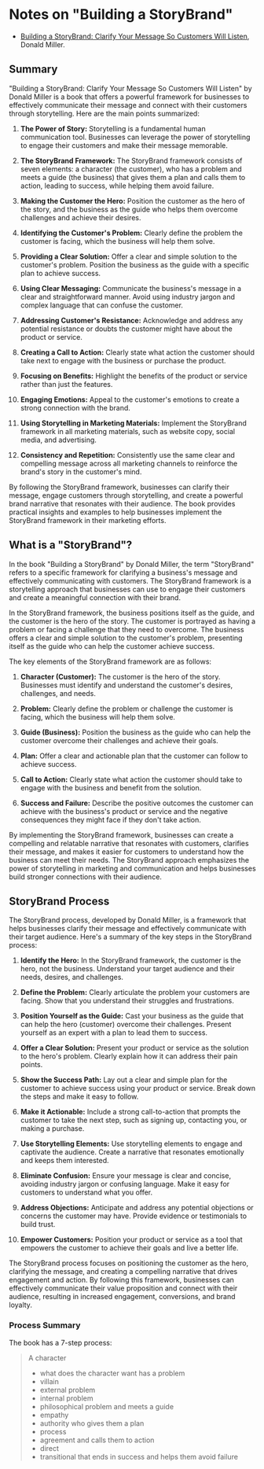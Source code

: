 # Notes on "Building a StoryBrand"

* [Building a StoryBrand: Clarify Your Message So Customers Will Listen](https://amzn.to/459q6pf), Donald Miller.

## Summary

"Building a StoryBrand: Clarify Your Message So Customers Will Listen" by Donald Miller is a book that offers a powerful framework for businesses to effectively communicate their message and connect with their customers through storytelling. Here are the main points summarized:

1. **The Power of Story:** Storytelling is a fundamental human communication tool. Businesses can leverage the power of storytelling to engage their customers and make their message memorable.

2. **The StoryBrand Framework:** The StoryBrand framework consists of seven elements: a character (the customer), who has a problem and meets a guide (the business) that gives them a plan and calls them to action, leading to success, while helping them avoid failure.

3. **Making the Customer the Hero:** Position the customer as the hero of the story, and the business as the guide who helps them overcome challenges and achieve their desires.

4. **Identifying the Customer's Problem:** Clearly define the problem the customer is facing, which the business will help them solve.

5. **Providing a Clear Solution:** Offer a clear and simple solution to the customer's problem. Position the business as the guide with a specific plan to achieve success.

6. **Using Clear Messaging:** Communicate the business's message in a clear and straightforward manner. Avoid using industry jargon and complex language that can confuse the customer.

7. **Addressing Customer's Resistance:** Acknowledge and address any potential resistance or doubts the customer might have about the product or service.

8. **Creating a Call to Action:** Clearly state what action the customer should take next to engage with the business or purchase the product.

9. **Focusing on Benefits:** Highlight the benefits of the product or service rather than just the features.

10. **Engaging Emotions:** Appeal to the customer's emotions to create a strong connection with the brand.

11. **Using Storytelling in Marketing Materials:** Implement the StoryBrand framework in all marketing materials, such as website copy, social media, and advertising.

12. **Consistency and Repetition:** Consistently use the same clear and compelling message across all marketing channels to reinforce the brand's story in the customer's mind.

By following the StoryBrand framework, businesses can clarify their message, engage customers through storytelling, and create a powerful brand narrative that resonates with their audience. The book provides practical insights and examples to help businesses implement the StoryBrand framework in their marketing efforts.

## What is a "StoryBrand"?

In the book "Building a StoryBrand" by Donald Miller, the term "StoryBrand" refers to a specific framework for clarifying a business's message and effectively communicating with customers. The StoryBrand framework is a storytelling approach that businesses can use to engage their customers and create a meaningful connection with their brand.

In the StoryBrand framework, the business positions itself as the guide, and the customer is the hero of the story. The customer is portrayed as having a problem or facing a challenge that they need to overcome. The business offers a clear and simple solution to the customer's problem, presenting itself as the guide who can help the customer achieve success.

The key elements of the StoryBrand framework are as follows:

1. **Character (Customer):** The customer is the hero of the story. Businesses must identify and understand the customer's desires, challenges, and needs.

2. **Problem:** Clearly define the problem or challenge the customer is facing, which the business will help them solve.

3. **Guide (Business):** Position the business as the guide who can help the customer overcome their challenges and achieve their goals.

4. **Plan:** Offer a clear and actionable plan that the customer can follow to achieve success.

5. **Call to Action:** Clearly state what action the customer should take to engage with the business and benefit from the solution.

6. **Success and Failure:** Describe the positive outcomes the customer can achieve with the business's product or service and the negative consequences they might face if they don't take action.

By implementing the StoryBrand framework, businesses can create a compelling and relatable narrative that resonates with customers, clarifies their message, and makes it easier for customers to understand how the business can meet their needs. The StoryBrand approach emphasizes the power of storytelling in marketing and communication and helps businesses build stronger connections with their audience.

## StoryBrand Process

The StoryBrand process, developed by Donald Miller, is a framework that helps businesses clarify their message and effectively communicate with their target audience. Here's a summary of the key steps in the StoryBrand process:

1. **Identify the Hero:** In the StoryBrand framework, the customer is the hero, not the business. Understand your target audience and their needs, desires, and challenges.

2. **Define the Problem:** Clearly articulate the problem your customers are facing. Show that you understand their struggles and frustrations.

3. **Position Yourself as the Guide:** Cast your business as the guide that can help the hero (customer) overcome their challenges. Present yourself as an expert with a plan to lead them to success.

4. **Offer a Clear Solution:** Present your product or service as the solution to the hero's problem. Clearly explain how it can address their pain points.

5. **Show the Success Path:** Lay out a clear and simple plan for the customer to achieve success using your product or service. Break down the steps and make it easy to follow.

6. **Make it Actionable:** Include a strong call-to-action that prompts the customer to take the next step, such as signing up, contacting you, or making a purchase.

7. **Use Storytelling Elements:** Use storytelling elements to engage and captivate the audience. Create a narrative that resonates emotionally and keeps them interested.

8. **Eliminate Confusion:** Ensure your message is clear and concise, avoiding industry jargon or confusing language. Make it easy for customers to understand what you offer.

9. **Address Objections:** Anticipate and address any potential objections or concerns the customer may have. Provide evidence or testimonials to build trust.

10. **Empower Customers:** Position your product or service as a tool that empowers the customer to achieve their goals and live a better life.

The StoryBrand process focuses on positioning the customer as the hero, clarifying the message, and creating a compelling narrative that drives engagement and action. By following this framework, businesses can effectively communicate their value proposition and connect with their audience, resulting in increased engagement, conversions, and brand loyalty.


### Process Summary

The book has a 7-step process:

> A character
> 	- what does the character want
> has a problem
> 	- villain
> 	- external problem
> 	- internal problem
> 	- philosophical problem
> and meets a guide
> 	- empathy
> 	- authority
> who gives them a plan
> 	- process
> 	- agreement
> and calls them to action
> 	- direct
> 	- transitional
> that ends in success
> and helps them avoid failure
